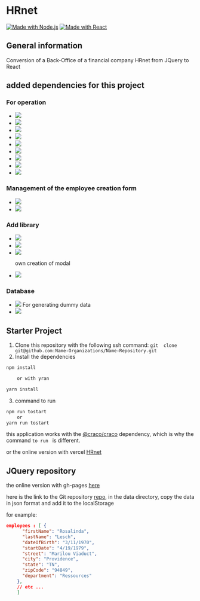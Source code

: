 # HRnet

[![Made with Node.js](https://img.shields.io/badge/Node.js->=16-blue?logo=node.js&logoColor=white)](https://nodejs.org "Go to Node.js homepage")
[![Made with React](https://img.shields.io/badge/React-18-green?logo=react&logoColor=white)](https://reactjs.org "Go to React homepage")

## General information

Conversion of a Back-Office of a financial company HRnet from JQuery to React

## added dependencies for this project

### For operation

-   <img src="https://img.shields.io/badge/react--router--dom-6.6.1-blue">
-   <img src="https://img.shields.io/badge/axios-1.2.1-green">
-   <img src="https://img.shields.io/badge/@redux--toolkit-1.9.1-blue">
-   <img src="https://img.shields.io/badge/redux-4.2.0-green">
-   <img src="https://img.shields.io/badge/sass-1.57.1-blue">
-   <img src="https://img.shields.io/badge/@craco/craco-7.0.0-green">
-   <img src="https://img.shields.io/badge/eslint-8.30.0-blue">
-   <img src="https://img.shields.io/badge/prettier-2.8.1-green">
-   <img src="https://img.shields.io/badge/eslint--plugin--prettier-4.2.1-blue">

### Management of the employee creation form

-   <img src="https://img.shields.io/badge/Formik-v2.2.9-yellow">
-   <img src="https://img.shields.io/badge/Yup-v0.32.11-brightgreen">

### Add library

-   <img src="https://img.shields.io/badge/React--table--library-4.0.23-blue">
-   <img src="https://img.shields.io/badge/React--icons-4.7.1-success">
-   <img src="https://img.shields.io/badge/React--datepicker-4.9.0-informational">

    own creation of modal

-   <img src="https://img.shields.io/badge/Modals--react--components-0.1.5-brightgreen">

### Database

-   <img src="https://img.shields.io/badge/Firebase-9.17.1-blue">
    For generating dummy data
-   <img src="https://img.shields.io/badge/%40faker--js%2Ffaker-7.6.0-green">

## Starter Project

1. Clone this repository with the following ssh command: `git  clone git@github.com:Name-Organizations/Name-Repository.git`
2. Install the dependencies

```sh
npm install

    or with yran

yarn install

```

3. command to run

```sh
npm run tostart
    or
yarn run tostart
```

this application works with the [@craco/craco](https://www.npmjs.com/package/@craco/craco) dependency, which is why the command `to run ` is different.

or the online version with vercel [HRnet]()

## JQuery repository

the online version with gh-pages [here](https://da-js-react.github.io/JQuery-HRnet/)

here is the link to the Git repository [repo](https://github.com/DA-JS-REACT/JQuery-HRnet), in the data directory, copy the data in json format and add it to the localStorage

for example:

```json
employees : [ {
      "firstName": "Rosalinda",
      "lastName": "Lesch",
      "dateOfBirth": "3/11/1970",
      "startDate": "4/19/1979",
      "street": "Marilou Viaduct",
      "city": "Providence",
      "state": "TN",
      "zipCode": "94849",
      "department": "Ressources"
    },
    // etc ...
    ]
```

